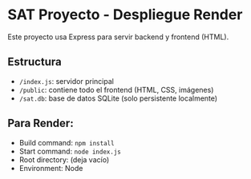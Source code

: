 # SAT Proyecto - Despliegue Render

Este proyecto usa Express para servir backend y frontend (HTML).

## Estructura
- `/index.js`: servidor principal
- `/public`: contiene todo el frontend (HTML, CSS, imágenes)
- `/sat.db`: base de datos SQLite (solo persistente localmente)

## Para Render:
- Build command: `npm install`
- Start command: `node index.js`
- Root directory: (deja vacío)
- Environment: Node